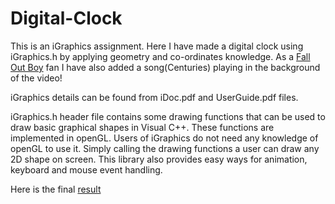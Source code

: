 # Digital-Clock

This is an iGraphics assignment. Here I have made a digital clock using iGraphics.h by applying geometry and co-ordinates knowledge. As a [Fall Out Boy](https://www.google.com/search?q=fall+out+boy&oq=Fall+out+&aqs=chrome.2.69i57j0l2j69i60j0.4199j0j4&sourceid=chrome&ie=UTF-8) fan I have also added a song(Centuries) playing in the background of the video!

iGraphics details can be found from iDoc.pdf and UserGuide.pdf files.

iGraphics.h header file contains some drawing functions that can be used to draw basic graphical shapes in Visual C++. These functions are implemented in openGL. Users of iGraphics do not need any knowledge of openGL to use it. Simply calling the drawing functions a user can draw any 2D shape on screen. This library also provides easy ways for animation, keyboard and mouse event handling.

Here is the final [result](https://www.youtube.com/watch?v=VwH5RtQB3Ck&feature=youtu.be)


